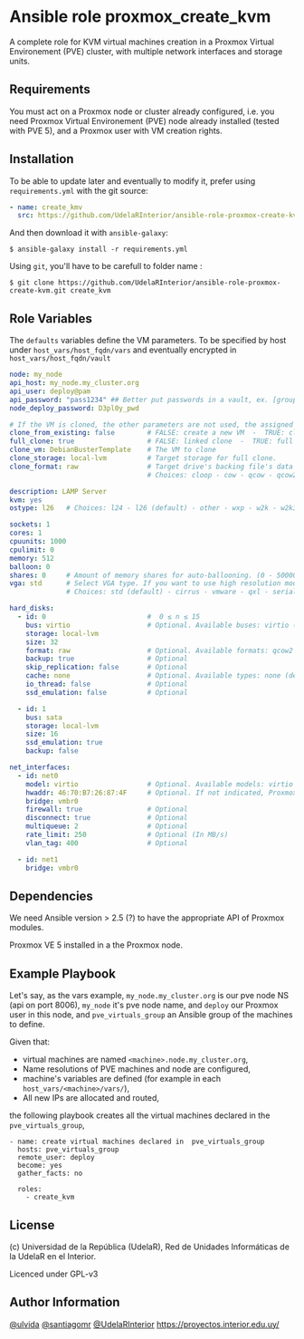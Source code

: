 Ansible role proxmox_create_kvm
=========

 A complete role for KVM virtual machines creation in a Proxmox Virtual Environement (PVE) cluster, with multiple network interfaces and storage units.

Requirements
------------

You must act on a Proxmox node or cluster already configured, i.e. you need Proxmox Virtual Environement (PVE) node already installed (tested with PVE 5), and a Proxmox user with VM creation rights.


Installation
------------

To be able to update later and eventually to modify it, prefer using `requirements.yml` with the git source:

```yaml
- name: create_kmv
  src: https://github.com/UdelaRInterior/ansible-role-proxmox-create-kvm.git
  ```
And then download it with `ansible-galaxy`:

```shell
$ ansible-galaxy install -r requirements.yml
```

Using `git`, you'll have to be carefull to folder name :

```shell
$ git clone https://github.com/UdelaRInterior/ansible-role-proxmox-create-kvm.git create_kvm
```

Role Variables
--------------

The `defaults` variables define the VM parameters. To be specified by host under `host_vars/host_fqdn/vars` and eventually encrypted in `host_vars/host_fqdn/vault`

```yaml
node: my_node
api_host: my_node.my_cluster.org
api_user: deploy@pam
api_password: "pass1234" ## Better put passwords in a vault, ex. [group_vars | host_vars]/{{ inventory_hostname }}/vault/main.yml
node_deploy_password: D3pl0y_pwd

# If the VM is cloned, the other parameters are not used, the assigned hardware characteristics are inherited from the cloned VM
clone_from_existing: false        # FALSE: create a new VM  -  TRUE: clone an existing VM
full_clone: true                  # FALSE: linked clone  -  TRUE: full clone ## See https://github.com/UdelaRInterior/ansible-role-proxmox-create-kvm/issues/2
clone_vm: DebianBusterTemplate    # The VM to clone
clone_storage: local-lvm          # Target storage for full clone.
clone_format: raw                 # Target drive's backing file's data format. Used only with clone
                                  # Choices: cloop - cow - qcow - qcow2 (default) - qed - raw - vmdk

description: LAMP Server
kvm: yes
ostype: l26   # Choices: l24 - l26 (default) - other - wxp - w2k - w2k3 - w2k8 - wvista - win7 - win8 - solaris

sockets: 1
cores: 1
cpuunits: 1000
cpulimit: 0
memory: 512
balloon: 0
shares: 0     # Amount of memory shares for auto-ballooning. (0 - 50000). Using 0 disables auto-ballooning, this means no limit.
vga: std      # Select VGA type. If you want to use high resolution modes (>= 1280x1024x16) then you should use option 'std' or 'vmware'.
              # Choices: std (default) - cirrus - vmware - qxl - serial0 - serial1 - serial2 - serial3 - qxl2 - qxl3 - qxl4

hard_disks:
  - id: 0                         #  0 ≤ n ≤ 15
    bus: virtio                   # Optional. Available buses: virtio (default) - ide - sata - scsi
    storage: local-lvm
    size: 32
    format: raw                   # Optional. Available formats: qcow2 - raw (default) - subvol
    backup: true                  # Optional
    skip_replication: false       # Optional
    cache: none                   # Optional. Available types: none (default) - directsync - writethrough - writeback - unsafe
    io_thread: false              # Optional
    ssd_emulation: false          # Optional

  - id: 1
    bus: sata
    storage: local-lvm
    size: 16
    ssd_emulation: true
    backup: false

net_interfaces:
  - id: net0
    model: virtio                 # Optional. Available models: virtio - e1000 - rtl8139 - vmxnet3
    hwaddr: 46:70:B7:26:87:4F     # Optional. If not indicated, Proxmox will assign one automatically.
    bridge: vmbr0
    firewall: true                # Optional
    disconnect: true              # Optional
    multiqueue: 2                 # Optional
    rate_limit: 250               # Optional (In MB/s)
    vlan_tag: 400                 # Optional

  - id: net1
    bridge: vmbr0
```

Dependencies
------------

We need Ansible version > 2.5 (?) to have the appropriate API of Proxmox modules.

Proxmox VE 5 installed in a the Proxmox node.

Example Playbook
----------------

Let's say, as the vars example, `my_node.my_cluster.org` is our pve node NS (api on port 8006), `my_node` it's pve node name, and `deploy` our Proxmox user in this node, and `pve_virtuals_group` an Ansible group of the machines to define.

Given that:
* virtual machines are named `<machine>.node.my_cluster.org`,
* Name resolutions of PVE machines and node are configured,
* machine's variables are defined (for example in each `host_vars/<machine>/vars/`),
* All new IPs are allocated and routed,

the following playbook creates all the virtual machines declared in the `pve_virtuals_group`,

    - name: create virtual machines declared in  pve_virtuals_group
      hosts: pve_virtuals_group
      remote_user: deploy
      become: yes
      gather_facts: no

      roles:
        - create_kvm


License
-------

(c) Universidad de la República (UdelaR), Red de Unidades Informáticas de la UdelaR en el Interior.

Licenced under GPL-v3

Author Information
------------------

[@ulvida](https://github.com/ulvida)
[@santiagomr](https://github.com/santiagomr)
[@UdelaRInterior](https://github.com/UdelaRInterior)
https://proyectos.interior.edu.uy/
